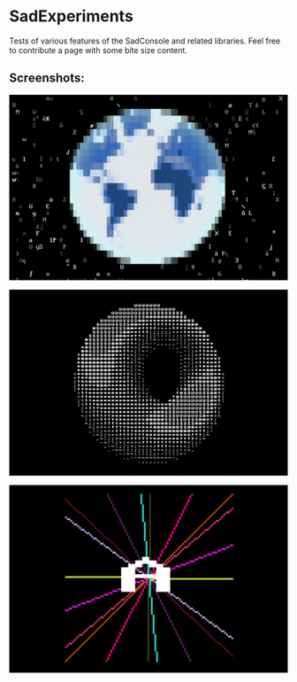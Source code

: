 # SadExperiments
Tests of various features of the SadConsole and related libraries. Feel free to contribute a page with some bite size content.

## Screenshots:

![Globe](/screenshot.png)

![Torus](/donut.png)

![ADemo](/a_demo.png)
